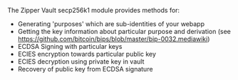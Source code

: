 
The Zipper Vault secp256k1 module provides methods for:
* Generating 'purposes' which are sub-identities of your webapp
* Getting the key information about particular purpose and derivation (see https://github.com/bitcoin/bips/blob/master/bip-0032.mediawiki)
* ECDSA Signing with particular keys
* ECIES encryption towards particular public key
* ECIES decryption using private key in vault
* Recovery of public key from ECDSA signature